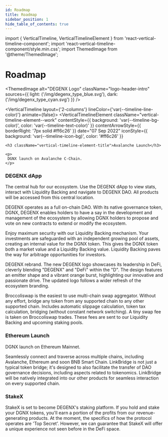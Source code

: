 ```yaml
---
id: Roadmap
title: Roadmap
sidebar_position: 1
hide_table_of_contents: true
---
```


import { VerticalTimeline, VerticalTimelineElement }  from 'react-vertical-timeline-component';
import 'react-vertical-timeline-component/style.min.css';
import ThemedImage from '@theme/ThemedImage';



# Roadmap

<ThemedImage
  alt="DEGENX Logo"
  className="logo-header-intro"
  sources={{
    light: ('/img/degenx_type_blue.svg'),
    dark: ('/img/degenx_type_cyan.svg')
  }}
/>

<VerticalTimeline layout={'2-columns'} lineColor={'var(--timeline-line-color)'} animate={false}>
 <VerticalTimelineElement
    className="vertical-timeline-element--work"
    contentStyle={{ background: 'var(--timeline-bg-color)', color: 'var(--timeline-text-color)' }}
    contentArrowStyle={{ borderRight: '7px solid #ff6c26' }}
    date="07 Sep 2022"
    iconStyle={{ background: 'var(--timeline-icon-bg)', color: '#ff6c26' }}
  >
    <h3 className="vertical-timeline-element-title">Avalanche Launch</h3>

    <p>
     DGNX launch on Avalanche C-Chain.
    </p>
  </VerticalTimelineElement>
    <VerticalTimelineElement
    className="vertical-timeline-element--work"
    contentStyle={{ background: 'var(--timeline-bg-color)', color: 'var(--timeline-text-color)' }}
    contentArrowStyle={{ borderRight: '7px solid #ff6c26' }}
    date="09 Oct 2022"
    iconStyle={{ background: 'var(--timeline-icon-bg)', color: '#ff6c26' }}
  >
    <h3 className="vertical-timeline-element-title">DEGENX dApp</h3>
    <p>
     The central hub for our ecosystem. Use the DEGENX dApp to view stats, interact with Liquidity Backing and navigate to DEGENX DAO. All products will be accessed from this central location.
    </p>
  </VerticalTimelineElement>
  <VerticalTimelineElement
    className="vertical-timeline-element--work"
    contentStyle={{ background: 'var(--timeline-bg-color)', color: 'var(--timeline-text-color)' }}
    contentArrowStyle={{ borderRight: '7px solid #ff6c26' }}
    date="25 Mar 2023"
    iconStyle={{ background: 'var(--timeline-icon-bg)', color: '#ff6c26' }}
  >
          <ThemedImage
  alt="DEGENX DAO Logo"
  className="vertical-timeline-element-title-img"
  sources={{
    light: ('/img/light_dao.svg'),
    dark: ('/img/dark_dao.svg')
  }}
/>
    <p>
     DEGENX operates as a full on-chain DAO. With its native governance token, DGNX, DEGENX enables holders to have a say in the development and management of the ecosystem by allowing DGNX holders to propose and vote on new contracts to extend or modify the ecosystem.
    </p>
  </VerticalTimelineElement>
    <VerticalTimelineElement
    className="vertical-timeline-element--work"
    contentStyle={{ background: 'var(--timeline-bg-color)', color: 'var(--timeline-text-color)' }}
    contentArrowStyle={{ borderRight: '7px solid #ff6c26' }}
    date="30 May 2023"
    iconStyle={{ background: 'var(--timeline-icon-bg)', color: 'var(--timeline-icon-color)' }}
  >
     <ThemedImage
  alt="Liquidity Backing Logo"
  className="vertical-timeline-element-title-img"
  sources={{
    light: ('/img/light_liqback.svg'),
    dark: ('/img/dark_liqback.svg')
  }}
/>
    <p>
      Enjoy maximum security with our Liquidity Backing mechanism. Your investments are safeguarded with an independent growing pool of assets, creating an internal value for the DGNX token. This gives the DGNX token both a market value and a Liquidity Backing value. Liquidity Backing paves the way for arbitrage opportunities for investors.
    </p>
  </VerticalTimelineElement>
  <VerticalTimelineElement
    className="vertical-timeline-element--work"
    contentStyle={{ background: 'var(--timeline-bg-color)', color: 'var(--timeline-text-color)' }}
    contentArrowStyle={{ borderRight: '7px solid #ff6c26' }}
    date="20 Jul 2023"
    iconStyle={{ background: 'var(--timeline-icon-bg)', color: 'var(--timeline-icon-color)' }}
  >
             <ThemedImage
  alt="DEGENX Logo"
  className="vertical-timeline-element-title-img"
  sources={{
    light: ('/img/light_degenx_full.svg'),
    dark: ('/img/dark_degenx_full.svg')
  }}
/>
    <p>
    DEGENX rebrand. The new DEGENX logo showcases its leadership in DeFi, cleverly blending "DEGENX" and "DeFi" within the "D". The design features an emitter shape and a vibrant orange burst, highlighting our innovative and passionate drive. The updated logo follows a wider refresh of the ecosystem branding.
    </p>
  </VerticalTimelineElement>
     <VerticalTimelineElement
    className="vertical-timeline-element--work"
    contentStyle={{ background: 'var(--timeline-bg-color)', color: 'var(--timeline-text-color)' }}
    contentArrowStyle={{ borderRight: '7px solid #ff6c26' }}
    date="28 Sep 2023"
    iconStyle={{ background: 'var(--timeline-icon-bg)', color: 'var(--timeline-icon-color)' }}
  >
       <ThemedImage
  alt="BroccoliSwap Logo"
  className="vertical-timeline-element-title-img"
  sources={{
    light: ('/img/light_broc.svg'),
    dark: ('/img/dark_broc.svg')
  }}
/>
    <p>
   Broccoliswap is the easiest to use multi-chain swap aggregator. Without any effort, bridge any token from any supported chain to any other supported chain. Includes automatic slippage calculation, token tax calculation, bridging (without constant network switching). A tiny swap fee is taken on Broccoliswap trades. These fees are sent to our Liquidity Backing and upcoming staking pools.
    </p>
  </VerticalTimelineElement>
  <VerticalTimelineElement
    className="vertical-timeline-element--work"
    contentStyle={{ background: 'var(--timeline-bg-color)', color: 'var(--timeline-text-color)' }}
    contentArrowStyle={{ borderRight: '7px solid #ff6c26' }}
    date="11 Jan 2024"
    iconStyle={{ background: 'var(--timeline-icon-bg)', color: 'var(--timeline-icon-color)' }}
  >
     <h3 className="vertical-timeline-element-title">Ethereum Launch</h3>
    <p>
      DGNX launch on Ethereum Mainnet. 
    </p>
  </VerticalTimelineElement>
    <VerticalTimelineElement
    className="vertical-timeline-element--work"
    contentStyle={{ background: 'var(--timeline-bg-color)', color: 'var(--timeline-text-color)' }}
    contentArrowStyle={{ borderRight: '7px solid #ff6c26' }}
    date="17 Jan 2024"
    iconStyle={{ background: 'var(--timeline-icon-bg)', color: 'var(--timeline-icon-color)' }}
  >
            <ThemedImage
  alt="BroccoliSwap Logo"
  className="vertical-timeline-element-title-img"
  sources={{
    light: ('/img/light_linkbridge.svg'),
    dark: ('/img/dark_linkbridge.svg')
  }}
/>
    <p>
      Seamlessly connect and traverse across multiple chains, including Avalanche, Ethereum and soon BNB Smart Chain. LinkBridge is not just a typical token bridge; it's designed to also facilitate the transfer of DAO governance decisions, including aspects related to tokenomics. LinkBridge will be natively integrated into our other products for seamless interaction on every supported chain.
    </p>
  </VerticalTimelineElement>
  <VerticalTimelineElement
    className="vertical-timeline-element--work"
    contentStyle={{ background: 'var(--timeline-bg-color)', color: 'var(--timeline-text-color)' }}
    contentArrowStyle={{ borderRight: '7px solid #ff6c26' }}
    date="WORK IN PROGRESS"
    iconStyle={{ background: 'var(--timeline-icon-bg2)', color: 'var(--timeline-icon-color)' }}
  >
     <h3 className="vertical-timeline-element-title">StakeX</h3>
    <p>
      StakeX is set to become DEGENX's staking platform. If you hold and stake your DGNX tokens, you'll earn a portion of the profits from our revenue-generating products. At the moment, the specifics of how the protocol operates are 'Top Secret'. However, we can guarantee that StakeX will offer a unique experience not seen before in the DeFi space.
    </p>
  </VerticalTimelineElement>
</VerticalTimeline>







